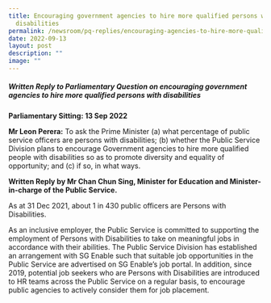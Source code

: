 ```yaml
---
title: Encouraging government agencies to hire more qualified persons with
  disabilities
permalink: /newsroom/pq-replies/encouraging-agencies-to-hire-more-qualified-persons-with-disabilities/
date: 2022-09-13
layout: post
description: ""
image: ""
---
```

##### Written Reply to Parliamentary Question on encouraging government agencies to hire more qualified persons with disabilities  

**Parliamentary Sitting: 13 Sep 2022**  
  
**Mr Leon Perera:** To ask the Prime Minister (a) what percentage of public service officers are persons with disabilities; (b) whether the Public Service Division plans to encourage Government agencies to hire more qualified people with disabilities so as to promote diversity and equality of opportunity; and (c) if so, in what ways.  
  
**Written Reply by Mr Chan Chun Sing, Minister for Education and Minister-in-charge of the Public Service.**  
  
As at 31 Dec 2021, about 1 in 430 public officers are Persons with Disabilities.  
  
As an inclusive employer, the Public Service is committed to supporting the employment of Persons with Disabilities to take on meaningful jobs in accordance with their abilities. The Public Service Division has established an arrangement with SG Enable such that suitable job opportunities in the Public Service are advertised on SG Enable’s job portal. In addition, since 2019, potential job seekers who are Persons with Disabilities are introduced to HR teams across the Public Service on a regular basis, to encourage public agencies to actively consider them for job placement.